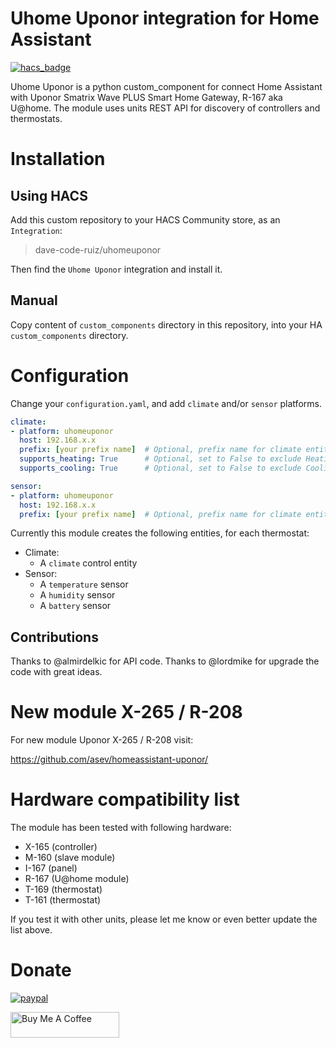 # Uhome Uponor integration for Home Assistant

[![hacs_badge](https://img.shields.io/badge/HACS-Custom-orange.svg)](https://github.com/custom-components/hacs)

Uhome Uponor is a python custom_component for connect Home Assistant with Uponor Smatrix Wave PLUS Smart Home Gateway, R-167 aka U@home. The module uses units REST API for discovery of controllers and thermostats.

# Installation

## Using HACS

Add this custom repository to your HACS Community store, as an `Integration`:

> dave-code-ruiz/uhomeuponor

Then find the `Uhome Uponor` integration and install it.

## Manual

Copy content of `custom_components` directory in this repository, into your HA `custom_components` directory.

# Configuration

Change your `configuration.yaml`, and add `climate` and/or `sensor` platforms.

```yaml
climate:
- platform: uhomeuponor
  host: 192.168.x.x
  prefix: [your prefix name]  # Optional, prefix name for climate entities
  supports_heating: True      # Optional, set to False to exclude Heating as an HVAC Mode
  supports_cooling: True      # Optional, set to False to exclude Cooling as an HVAC Mode

sensor:
- platform: uhomeuponor
  host: 192.168.x.x
  prefix: [your prefix name]  # Optional, prefix name for climate entities
```

Currently this module creates the following entities, for each thermostat:

* Climate:
  * A `climate` control entity
* Sensor:
  * A `temperature` sensor
  * A `humidity` sensor
  * A `battery` sensor

## Contributions

Thanks to @almirdelkic for API code.
Thanks to @lordmike for upgrade the code with great ideas.

# New module X-265 / R-208

For new module Uponor X-265 / R-208 visit:

https://github.com/asev/homeassistant-uponor/

# Hardware compatibility list

The module has been tested with following hardware:

* X-165 (controller)
* M-160 (slave module)
* I-167 (panel)
* R-167 (U@home module)
* T-169 (thermostat)
* T-161 (thermostat)

If you test it with other units, please let me know or even better update the list above.

Donate
=============
[![paypal](https://www.paypalobjects.com/en_US/ES/i/btn/btn_donateCC_LG.gif)](https://www.paypal.com/cgi-bin/webscr?cmd=_donations&business=5U5L9S4SP79FJ&item_name=Create+more+code+and+components+in+github+and+Home+Assistant&currency_code=EUR&source=url)


<a href="https://www.buymeacoffee.com/davecoderuiz" target="_blank"><img src="https://cdn.buymeacoffee.com/buttons/default-orange.png" alt="Buy Me A Coffee" height="41" width="174"></a>
